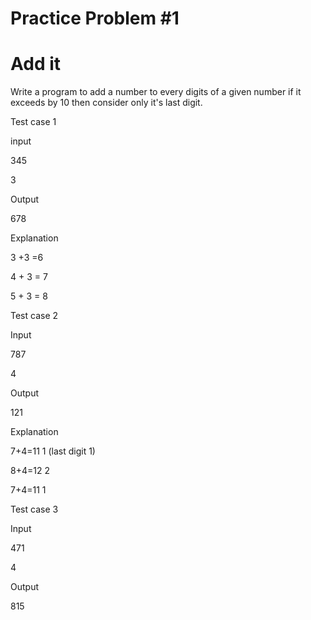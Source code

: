 # Practice Problem #1

# Add it

Write a program to add a number to every digits of a given number if it exceeds by 10 then consider only it's last digit.

Test case 1

input

345

3

Output

678

Explanation

3 +3  =6

4 + 3 = 7

5 + 3 = 8

Test case 2

Input

787

4

Output

121

Explanation

7+4=11   1 (last digit 1)

8+4=12   2

7+4=11   1

Test case 3

Input

471

4

Output

815
